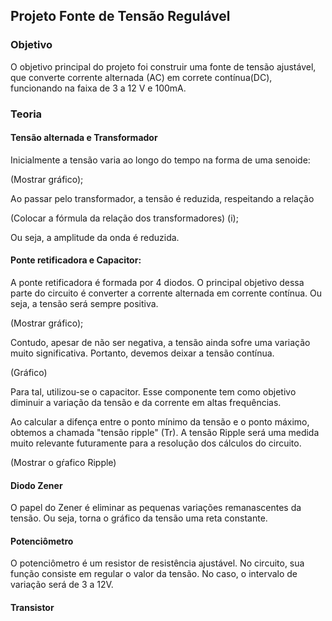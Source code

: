 ## Projeto Fonte de Tensão Regulável

### Objetivo 
O objetivo principal do projeto foi construir uma fonte de tensão ajustável, que converte corrente alternada (AC) em correte contínua(DC), funcionando na faixa de 3 a 12 V e 100mA. 


### Teoria 

#### Tensão alternada e Transformador
Inicialmente a tensão varia ao longo do tempo na forma de uma senoide: 

(Mostrar gráfico); 

Ao passar pelo transformador, a tensão é reduzida, respeitando a relação 

(Colocar a fórmula da relação dos transformadores) (i); 

Ou seja, a amplitude da onda é reduzida. 



#### Ponte retificadora e Capacitor: 
A ponte retificadora é formada por 4 diodos. O principal objetivo dessa parte do circuito é converter a corrente alternada em corrente contínua. Ou seja, a tensão será sempre positiva. 

(Mostrar gráfico); 


Contudo, apesar de não ser negativa, a tensão ainda sofre uma variação muito significativa. Portanto, devemos deixar a tensão contínua. 

(Gráfico)


Para tal, utilizou-se o capacitor. Esse componente tem como objetivo diminuir a variação da tensão e da corrente em altas frequências. 

Ao calcular a difença entre o ponto mínimo da tensão e o ponto máximo, obtemos a chamada "tensão ripple" (Tr). A tensão Ripple será uma medida muito relevante futuramente para a resolução dos cálculos do circuito. 


(Mostrar o gŕafico Ripple)


#### Diodo Zener 
O papel do Zener é eliminar as pequenas variações remanascentes da tensão. Ou seja, torna o gráfico da tensão uma reta constante. 

#### Potenciômetro 
O potenciômetro é um resistor de resistência ajustável. No circuito, sua função consiste em regular o valor da tensão. No caso, o intervalo de variação será de 3 a 12V. 


#### Transistor  





